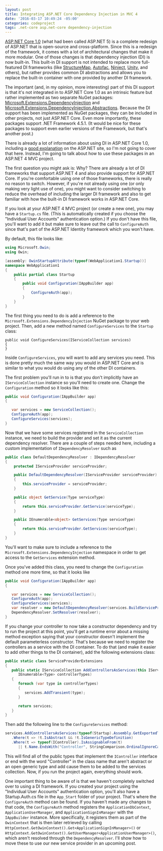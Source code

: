 ```yaml
---
layout: post
title: Integrating ASP.NET Core Dependency Injection in MVC 4
date: '2016-03-17 10:49:24 -05:00'
categories: codeproject
tags: .net-core asp.net-core dependency-injection
---
```


[ASP.NET Core 1.0](http://docs.asp.net/en/latest/conceptual-overview/aspnet.html) (what had been called ASP.NET 5) is a complete redesign of ASP.NET that is open-source and cross-platform. Since this is a redesign of the framework, it comes with a lot of architectural changes that make it more modular. One of those changes is that dependency injection (DI) is now built-in. This built-in DI support is not intended to replace more full-featured DI frameworks (like [StructureMap](http://docs.structuremap.net/), [Autofac](http://autofac.org/), [Ninject](http://www.ninject.org/), [Unity](https://github.com/unitycontainer/unity), and others), but rather provides common DI abstractions and allows you to replace the built-in container with one provided by another DI framework.

The important (and, in my opinion, more interesting) part of this DI support is that it's not integrated in to ASP.NET Core 1.0 as an intrinsic feature but rather implemented as two separate NuGet packages: [Microsoft.Extensions.DependencyInjection](https://www.nuget.org/packages/Microsoft.Extensions.DependencyInjection/) and [Microsoft.Extensions.DependencyInjection.Abstractions](https://www.nuget.org/packages/Microsoft.Extensions.DependencyInjection.Abstractions/). Because the DI support has been implemented as NuGet packages, they can be included in other projects, not just ASP.NET Core. Even more importantly, these packages support .NET Framework 4.5.1. (It would be nice for these packages to support even earlier versions of the Framework, but that's another post.)

There is already a lot of information about using DI in ASP.NET Core 1.0, including a [good explanation](http://docs.asp.net/en/latest/fundamentals/dependency-injection.html) on the ASP.NET site, so I'm not going to cover that here. Instead, I'm going to talk about how to use these packages in an ASP.NET 4 MVC project.

The first question you might ask is: Why? There are already a lot of DI frameworks that support ASP.NET 4 and also provide support for ASP.NET Core. If you're comfortable using one of those frameworks, there is really no reason to switch. However, if you're not already using one (or only making very light use of one), you might want to consider switching to reduce the overhead of including the larger DI framework and also to get familiar with how the built-in DI framework works in ASP.NET Core.

If you look at your ASP.NET 4 MVC project (or create a new one), you may have a `Startup.cs` file. (This is automatically created if you choose the "Individual User Accounts" authentication option.) If you don't have this file, you'll want to add it but make sure to leave out the call to `ConfigureAuth` since that's part of the ASP.NET Identity framework which you won't have.

By default, this file looks like:

```csharp
using Microsoft.Owin;
using Owin;

[assembly: OwinStartupAttribute(typeof(WebApplication1.Startup))]
namespace WebApplication1
{
    public partial class Startup
    {
        public void Configuration(IAppBuilder app)
        {
            ConfigureAuth(app);
        }
    }
}
```

The first thing you need to do is add a reference to the `Microsoft.Extensions.DependencyInjection` NuGet package to your web project. Then, add a new method named `ConfigureServices` to the `Startup` class:

```
public void ConfigureServices(IServiceCollection services)
{
}
```

Inside `ConfigureServices`, you will want to add any services you need. This is done pretty much the same way you would in ASP.NET Core and is similar to what you would do using any of the other DI containers. 

The first problem you'll run in to is that you don't implicitly have an `IServiceCollection` instance so you'll need to create one. Change the `Configuration` method so it looks like this:

```csharp
public void Configuration(IAppBuilder app) 
{

   var services = new ServiceCollection();
   ConfigureAuth(app);
   ConfigureServices(services);
} 
```

Now that we have some services registered in the `ServiceCollection` instance, we need to build the provider and set it as the current dependency resolver. There are a couple of steps needed here, including a custom implementation of `IDependencyResolver` such as

```csharp
public class DefaultDependencyResolver : IDependencyResolver
{
    protected IServiceProvider serviceProvider;

    public DefaultDependencyResolver(IServiceProvider serviceProvider)
    {
        this.serviceProvider = serviceProvider;
    }

    public object GetService(Type serviceType)
    {
        return this.serviceProvider.GetService(serviceType);
    }

    public IEnumerable<object> GetServices(Type serviceType)
    {
        return this.serviceProvider.GetServices(serviceType);
    }
}
```

You'll want to make sure to include a reference to the `Microsoft.Extensions.DependencyInjection` namespace in order to get access to the `GetServices` extension method.

Once you've added this class, you need to change the `Configuration` method one more time, so that it looks like

```csharp
public void Configuration(IAppBuilder app) 
{

   var services = new ServiceCollection();
   ConfigureAuth(app);
   ConfigureServices(services);
   var resolver = new DefaultDependencyResolver(services.BuildServiceProvider());
   DependencyResolver.SetResolver(resolver);
} 
```

If you change your controller to now take a constructor dependency and try to run the project at this point, you'll get a runtime error about a missing method exception saying that your constructor doesn't implement the default parameterless constructor. That's because we need to register the controllers as a service with the DI container. To do that (and make it easier to add other things to the DI container), add the following extensions class:

```csharp
public static class ServiceProviderExtensions
{
   public static IServiceCollection AddControllersAsServices(this IServiceCollection services,
      IEnumerable<Type> controllerTypes)
   {
      foreach (var type in controllerTypes)
      {
         services.AddTransient(type);
      }

      return services;
   }
}
```

Then add the following line to the `ConfigureServices` method:

```csharp
services.AddControllersAsServices(typeof(Startup).Assembly.GetExportedTypes()
   .Where(t => !t.IsAbstract && !t.IsGenericTypeDefinition)
   .Where(t => typeof(IController).IsAssignableFrom(t) 
      || t.Name.EndsWith("Controller", StringComparison.OrdinalIgnoreCase)));
```

This will find all of the public types that implement the `IController` interface or end with the word "Controller" in the class name that aren't abstract or an open generic type and add cause them to be added to the services collection. Now, if you run the project again, everything should work.

One important thing to be aware of is that we haven't completely switched over to using a DI framework. If you created your project using the "Individual User Accounts" authentication option, you'll also have a Startup.Auth.cs file in the `App_Start` folder of your project. That's where the `ConfigureAuth` method can be found. If you haven't made any changes to that code, the `ConfigureAuth` method registers the `ApplicationDbContext`, `ApplicationUserManager`, and `ApplicationSignInManager` with the `IAppBuilder` instance. More specifically, it registers them as part of the `OwinContext` that is then later retrieved by calling `HttpContext.GetOwinContext().Get<ApplicationSignInManager>()` or `HttpContext.GetOwinContext().GetUserManager<ApplicationUserManager>()`, which aren't resolved through the `DependencyResolver`. I'll show how to move these to use our new service provider in an upcoming post. 
